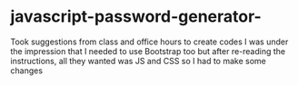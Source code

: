 # javascript-password-generator-
Took suggestions from class and office hours to create codes
I was under the impression that I needed to use Bootstrap too but after re-reading the instructions, all they wanted was JS and CSS so I had to make some changes
